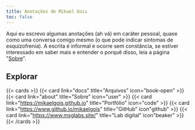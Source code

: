```yaml
---
title: Anotações de Mikael Gois
toc: false
---
```


Aqui eu escrevo algumas anotações (ah vá) em caráter pessoal, 
quase como uma conversa comigo mesmo (o que pode indicar sintomas de esquizofrenia).
A escrita é informal e ocorre sem constância, 
se estiver interessado em saber mais e entender o porquê disso, 
leia a página "[Sobre](about)".

## Explorar

{{< cards >}}
    {{< card link="docs" title="Arquivos" icon="book-open" >}}
    {{< card link="about" title="Sobre" icon="user" >}}
    {{< card link="https://mikaelgois.github.io" title="Portfólio" icon="code" >}}
    {{< card link="https://www.github.io/mikaelgois" title="GitHub" icon"github" >}}
    {{< card link="https://www.msglabs.site/" title="Lab digital" icon"beaker" >}}
{{< /cards >}}

<!-- ## Documentation

For more information, visit [Hextra](https://imfing.github.io/hextra). -->
